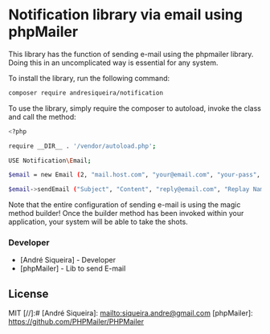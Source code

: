 # Notification library via email using phpMailer

This library has the function of sending e-mail using the phpmailer library. Doing this in an uncomplicated way is essential for any system.

To install the library, run the following command:

``` sh
composer require andresiqueira/notification
```

To use the library, simply require the composer to autoload, invoke the class and call the method:

``` sh
<?php

require __DIR__ . '/vendor/autoload.php';

USE Notification\Email;

$email = new Email (2, "mail.host.com", "your@email.com", "your-pass", "smtp secure (tls / ssl)", "port (587)", "from@email.com", "From Name");

$email->sendEmail ("Subject", "Content", "reply@email.com", "Replay Name", "address@email.com", "Address Name");
```

Note that the entire configuration of sending e-mail is using the magic method builder! Once the builder method has been invoked within your application, your system will be able to take the shots.

### Developer
* [André Siqueira] - Developer
* [phpMailer] - Lib to send E-mail

License
----

MIT
[//]:#
[André Siqueira]: <mailto:siqueira.andre@gmail.com>
[phpMailer]: <https://github.com/PHPMailer/PHPMailer>
